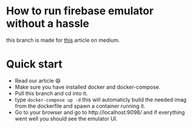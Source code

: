 # How to run firebase emulator without a hassle
this branch is made for [this](https://medium.com/@erbo-engineering/a819805a034) article on medium.

# Quick start

 - Read our article 😄
 - Make sure you have installed docker and docker-compose.
 - Pull this branch and cd into it.
 - type ```docker-compose up -d``` this will automaticly build the needed imag from the dockerfile and spawn a container running it.
 - Go to your browser and go to http://localhost:9098/ and if everything went well you should see the emulator UI.




